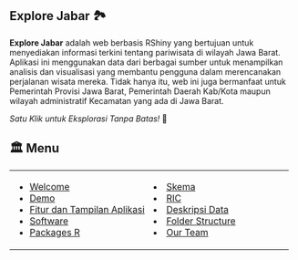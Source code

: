## Explore Jabar 🏞️

**Explore Jabar** adalah web berbasis RShiny yang bertujuan untuk menyediakan informasi terkini tentang pariwisata di wilayah Jawa Barat. Aplikasi ini menggunakan data dari berbagai sumber untuk menampilkan analisis dan visualisasi yang membantu pengguna dalam merencanakan perjalanan wisata mereka. 
Tidak hanya itu, web ini juga bermanfaat untuk Pemerintah Provisi Jawa Barat, Pemerintah Daerah Kab/Kota maupun wilayah administratif Kecamatan yang ada di Jawa Barat.
</p>

*Satu Klik untuk Eksplorasi Tanpa Batas!* 🚀
 
   
## :classical_building: Menu

<table>
  <tr>
    <td style="vertical-align: top; width: 50%;">
      <ul>
        <li><a href="#basecampy-welcome">Welcome</a></li>
        <li><a href="#film_projector-demo">Demo</a></li>
        <li><a href="#sparkles-fitur-dan-tampilan-dashboard">Fitur dan Tampilan Aplikasi</a></li>
        <li><a href="#computer-software">Software</a></li>
        <li><a href="#package-packages-r">Packages R</a></li>
      </ul>
    </td>
    <td style="vertical-align: top; width: 50%;">
      <ul>
      </ul>
        <li><a href="#atom-skema">Skema</a></li>
        <li><a href="#books-referential-integrity-constraint">RIC</a></li>
        <li><a href="#open_book-deskripsi-data">Deskripsi Data</a></li>
        <li><a href="#file_folder-struktur-project">Folder Structure</a></li>
        <li><a href="#owl-tim-pengembang">Our Team</a></li>
      </ul>
    </td>
  </tr>
</table>


 

